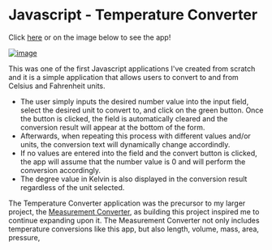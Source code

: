 #  Javascript - Temperature Converter

Click [here](https://edmond-luu.github.io/temperatureConverter) or on the image below to see the app!

[![image](https://user-images.githubusercontent.com/26613209/188021665-067f45e0-a80d-4f1a-9776-eefa6074f276.png)](https://edmond-luu.github.io/temperatureConverter)

This was one of the first Javascript applications I've created from scratch and it is a simple application that allows users to convert to and from Celsius and Fahrenheit units.
* The user simply inputs the desired number value into the input field, select the desired unit to convert to, and click on the green button. Once the button is clicked, the field is automatically cleared and the conversion result will appear at the bottom of the form.
* Afterwards, when repeating this process with different values and/or units, the conversion text will dynamically change accordindly.
* If no values are entered into the field and the convert button is clicked, the app will assume that the number value is 0 and will perform the conversion accordingly.
* The degree value in Kelvin is also displayed in the conversion result regardless of the unit selected.

The Temperature Converter application was the precursor to my larger project, the [Measurement Converter](https://github.com/edmond-luu/measurementConverter), as building this project inspired me to continue expanding upon it. The Measurement Converter not only includes temperature conversions like this app, but also length, volume, mass, area, pressure,
